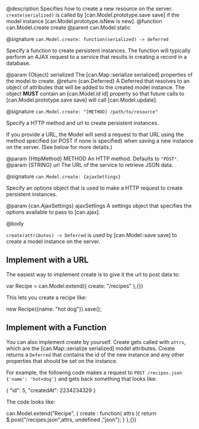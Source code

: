 @description Specifies how to create a new resource on the server. `create(serialized)` is called
by [can.Model.prototype.save save] if the model instance [can.Model.prototype.isNew is new].
@function can.Model.create create
@parent can.Model.static


@signature `can.Model.create: function(serialized) -> deferred`

Specify a function to create persistent instances. The function will
typically perform an AJAX request to a service that results in
creating a record in a database.

@param {Object} serialized The [can.Map::serialize serialized] properties of
the model to create.
@return {can.Deferred} A Deferred that resolves to an object of attributes
that will be added to the created model instance.  The object __MUST__ contain
an [can.Model.id id] property so that future calls to [can.Model.prototype.save save]
will call [can.Model.update].


@signature `can.Model.create: "[METHOD] /path/to/resource"`

Specify a HTTP method and url to create persistent instances.

If you provide a URL, the Model will send a request to that URL using
the method specified (or POST if none is specified) when saving a
new instance on the server. (See below for more details.)

@param {HttpMethod} METHOD An HTTP method. Defaults to `"POST"`.
@param {STRING} url The URL of the service to retrieve JSON data.


@signature `can.Model.create: {ajaxSettings}`

Specify an options object that is used to make a HTTP request to create
persistent instances.

@param {can.AjaxSettings} ajaxSettings A settings object that
specifies the options available to pass to [can.ajax].

@body

`create(attributes) -> Deferred` is used by [can.Model::save save] to create a
model instance on the server.

## Implement with a URL

The easiest way to implement create is to give it the url
to post data to:

   var Recipe = can.Model.extend({
     create: "/recipes"
   },{})

This lets you create a recipe like:

   new Recipe({name: "hot dog"}).save();


## Implement with a Function

You can also implement create by yourself. Create gets called
with `attrs`, which are the [can.Map::serialize serialized] model
attributes.  Create returns a `Deferred`
that contains the id of the new instance and any other
properties that should be set on the instance.

For example, the following code makes a request
to `POST /recipes.json {'name': 'hot+dog'}` and gets back
something that looks like:

   {
     "id": 5,
     "createdAt": 2234234329
   }

The code looks like:

   can.Model.extend("Recipe", {
     create : function( attrs ){
       return $.post("/recipes.json",attrs, undefined ,"json");
     }
   },{})